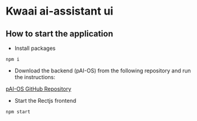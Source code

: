 # Kwaai ai-assistant ui

## How to start the application

- Install packages
  
`
    npm i
`

- Download the backend (pAI-OS) from the following repository and run the instructions:

[pAI-OS GitHub Repository](https://github.com/pAI-OS/paios)

- Start the Rectjs frontend

`
    npm start
`
